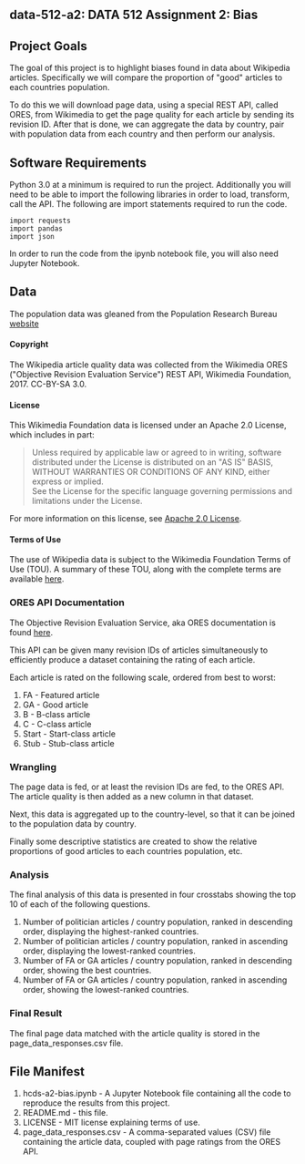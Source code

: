 ## data-512-a2: DATA 512 Assignment 2: Bias

## __Project Goals__

The goal of this project is to highlight biases found in data about Wikipedia articles. Specifically we will compare the proportion of "good" articles to each countries population.

To do this we will download page data, using a special REST API, called ORES, from Wikimedia to get the page quality for each article by sending its revision ID. After that is done, we can aggregate the data by country, pair with population data from each country and then perform our analysis.

## __Software Requirements__

Python 3.0 at a minimum is required to run the project. Additionally you will need to be able to import the following libraries in order to load, transform, call the API. The following are import statements required to run the code.

    import requests
    import pandas
    import json
    
In order to run the code from the ipynb notebook file, you will also need Jupyter Notebook.

## __Data__

The population data was gleaned from the Population Research Bureau [website](http://www.prb.org/DataFinder/Topic/Rankings.aspx?ind=14)

#### Copyright

The Wikipedia article quality data was collected from the Wikimedia ORES ("Objective Revision Evaluation Service") REST API, 
Wikimedia Foundation, 2017. CC-BY-SA 3.0. 

#### License

This Wikimedia Foundation data is licensed under an Apache 2.0 License, which includes in part:  

> Unless required by applicable law or agreed to in writing, software  
> distributed under the License is distributed on an "AS IS" BASIS,  
> WITHOUT WARRANTIES OR CONDITIONS OF ANY KIND, either express or implied.  
> See the License for the specific language governing permissions and  
> limitations under the License.  

For more information on this license, see [Apache 2.0 License](http://www.apache.org/licenses/LICENSE-2.0).

#### Terms of Use

The use of Wikipedia data is subject to the Wikimedia Foundation Terms of Use (TOU). A summary of these TOU, along with the complete terms are available [here](https://wikimediafoundation.org/wiki/Terms_of_Use/en). 

### ORES API Documentation

The Objective Revision Evaluation Service, aka ORES documentation is found [here](https://www.mediawiki.org/wiki/ORES). 

This API can be given many revision IDs of articles simultaneously to efficiently produce a dataset containing the rating
of each article. 
 
Each article is rated on the following scale, ordered from best to worst:

1. FA - Featured article
2. GA - Good article
3. B - B-class article
4. C - C-class article
5. Start - Start-class article
6. Stub - Stub-class article

### Wrangling

The page data is fed, or at least the revision IDs are fed, to the ORES API. 
The article quality is then added as a new column in that dataset.

Next, this data is aggregated up to the country-level, so that it can be joined to the population data by country.

Finally some descriptive statistics are created to show the relative proportions of good articles to each countries population, etc.

### Analysis

The final analysis of this data is presented in four crosstabs showing the top 10 of each of the following questions. 

1. Number of politician articles / country population, ranked in descending order, displaying the highest-ranked countries.
2. Number of politician articles / country population, ranked in ascending order, displaying the lowest-ranked countries.
3. Number of FA or GA articles / country population, ranked in descending order, showing the best countries.
4. Number of FA or GA articles / country population, ranked in ascending order, showing the lowest-ranked countries.

### Final Result

The final page data matched with the article quality is stored in the page_data_responses.csv file.

## __File Manifest__

1. hcds-a2-bias.ipynb - A Jupyter Notebook file containing all the code to reproduce the results from this project.
2. README.md - this file.
3. LICENSE - MIT license explaining terms of use.
4. page_data_responses.csv - A comma-separated values (CSV) file containing the article data, coupled with page ratings from the ORES API.